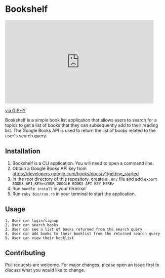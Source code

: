 # Bookshelf

<iframe src="https://giphy.com/embed/YOXyuwyQkLahvXO2Yu" width="480" height="270" frameBorder="0" class="giphy-embed" allowFullScreen></iframe><p><a href="https://giphy.com/gifs/YOXyuwyQkLahvXO2Yu">via GIPHY</a></p>

Bookshelf is a simple book list application that allows users to search for a topics to get a list of books that they can subsequently add to their reading list. The Google Books API is used to return the list of books related to the user's search query.

## Installation

1. Bookshelf is a CLI application. You will need to open a command line. 
2. Obtain a Google Books API key from https://developers.google.com/books/docs/v1/getting_started
3. In the root directory of this repository, create a `.env` file and add `export BOOKS_API_KEY=<YOUR GOOGLE BOOKS API KEY HERE>`
4. Run ```bundle install``` in your terminal
5. Run ```ruby bin/run.rb``` in your terminal to start the application.


## Usage

```
1. User can login/signup
2. User can search books 
3. User can see a list of books returned from the search query
4. User can add books to their booklist from the returned search query
5. User can view their booklist

```
## Contributing
Pull requests are welcome. For major changes, please open an issue first to discuss what you would like to change.


